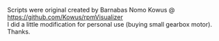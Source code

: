 Scripts were original created by Barnabas Nomo Kowus @ https://github.com/Kowus/rpmVisualizer
    <br>
    I did a little modification for personal use (buying small gearbox motor). Thanks. </p>
    
